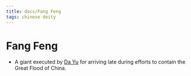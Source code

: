 ```yaml
---
title: docs/Fang Feng
tags: chinese deity
---
```


# Fang Feng 
- A giant executed by [Da Yu](Da%20Yu.md.md) for arriving late during efforts to contain the Great Flood of China.